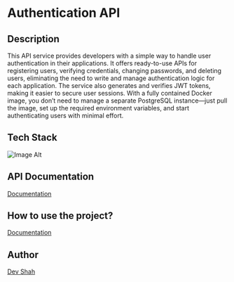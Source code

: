 # Authentication API

## Description

This API service provides developers with a simple way to handle user authentication in their applications. It offers ready-to-use APIs for registering users, verifying credentials, changing passwords, and deleting users, eliminating the need to write and manage authentication logic for each application. The service also generates and verifies JWT tokens, making it easier to secure user sessions. With a fully contained Docker image, you don’t need to manage a separate PostgreSQL instance—just pull the image, set up the required environment variables, and start authenticating users with minimal effort.

## Tech Stack

![Image Alt](https://skillicons.dev/icons?i=nodejs,express,postgres,bash,jest,docker)

## API Documentation

[Documentation](./api.md)

## How to use the project?

[Documentation](./documentation.md)

## Author

[Dev Shah](https://github.com/busycaesar)
